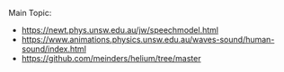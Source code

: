 Main Topic:
- https://newt.phys.unsw.edu.au/jw/speechmodel.html
- https://www.animations.physics.unsw.edu.au/waves-sound/human-sound/index.html
- https://github.com/meinders/helium/tree/master
